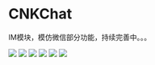 # CNKChat
IM模块，模仿微信部分功能，持续完善中。。。

![](http://ww1.sinaimg.cn/thumbnail/7d11fac9jw1fbibh5uel1j20ku112n8n.jpg)
![](http://ww2.sinaimg.cn/thumbnail/7d11fac9jw1fbibh41yzej20ku11276h.jpg)
![](http://ww4.sinaimg.cn/thumbnail/7d11fac9jw1fbibh41o63j20ku112q8n.jpg)
![](http://ww4.sinaimg.cn/thumbnail/7d11fac9jw1fbibh4bn40j20ku11279c.jpg)
![](http://ww4.sinaimg.cn/thumbnail/7d11fac9jw1fbibh6p84sj20ku112n2c.jpg)
![](http://ww4.sinaimg.cn/thumbnail/7d11fac9jw1fbibh47x5tj20ku112afd.jpg)
